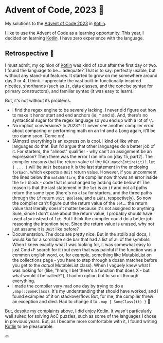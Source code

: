 # Advent of Code, 2023 :christmas_tree:
My solutions to the [Advent of Code 2023] in [Kotlin].

I like to use the Advent of Code as a learning opportunity. This year, I
decided on learning [Kotlin]. I have zero experience with the language.

## Retrospective :santa:
I must admit, my opinion of [Kotlin] was kind of sour after the first day or
two. I found the language to be... adequate? That is to say: perfectly usable,
but without any stand-out features. It started to grow on me somewhere around
day 3 or 4, I think. I appreciate the vast built-in functionally-inspired
niceties, shorthands (such as `it`, data classes, and the concise syntax for
primary constructors), and familiar syntax (it was easy to learn).

But, it's not without its problems.
* I find the regex engine to be severely lacking. I never did figure out how to
  make it honor start and end anchors (ie, `^` and `$`). And, there's no
  syntactical sugar for the regex language so you end up with a lot of `\\`.
* No implicit conversions? In 2023? If I never see another compiler _error_
  about comparing or performing math on an Int and a Long again, it'll be too
  damn soon. Come on!
* (Almost) everything is an expression is cool. I kind of like when languages
  do that. But I'd argue that other languages do a better job of it. For
  starters, the "almost" qualifier - why can't an assignment be an expression?
  Then there was the error I ran into on [day 15, part2]. The compiler reasons
  that the return value of the `RGX.matchEntire(it)?.let { ... }` will be
  `Unit` because it is the last statement in the enclosing `forEach`, which
  expects a `Unit` return value. However, if you uncomment the lines below the
  `matchEntire`, the compiler now throws an error inside the `let` block - code
  that is unchanged by adding code below it! The reason is that the last
  statement in the `let` is an `if` and not all paths return the same type
  (there's no `else` for starters, and the three paths through the `if` return
  `Unit`, `Boolean`, and a `Lens`, respectively). So now the compiler can't
  figure out the return value of the `let`... the return value that literally
  doesn't matter because it's not assigned to anything. Sure, since I don't
  care about the return value, I probably should have used `also` instead of
  `let`. But I think the compiler could do a better job reasoning the intention
  here. Since the return value is unused, why not just assume it is `Unit` like
  before?
* Documentation. The docs are pretty nice. But in the stdlib api docs, I would
  _kill_ for a scrollable side bar that had a list of all of the symbols. When
  I knew exactly what I was looking for, it was somewhat easy to just Cmd+F
  search for it (but even that was painful if the function was a common english
  word, or, for example, something like MutableList on the collections page -
  you have to step through a dozen matches before you get to the _actual_
  MutableList class). When I vaguely knew what I was looking for (like, "hmm, I
  bet there's a function that does X - but what would it be called?"), I had no
  option but to scroll through everything.
* I made the compiler very mad one day by trying to do a `.map(::SomeClass)`.
  It's my understanding that should have worked, and I found examples of it on
  stackoverflow. But, for me, the compiler threw an exception and died. Had to
  change it to `.map { SomeClass(it) }` :shrug:

But, despite my complaints above, I did enjoy [Kotlin]. It wasn't particularly
well suited for solving AoC puzzles, such as some of the languages I chose in
previous years. But, as I became more comfortable with it, I found writing
[Kotlin] to be pleasurable.

:snowman_with_snow:

[Advent of Code 2023]: https://adventofcode.com/2023
[Kotlin]: https://kotlinlang.org/
[day 15, part 2]: https://github.com/bmatcuk/adventofcode2023/blob/c7d201d505a257792e0ba32bbdf66e2e6b1f119e/day15/part2.kts#L136-L156
